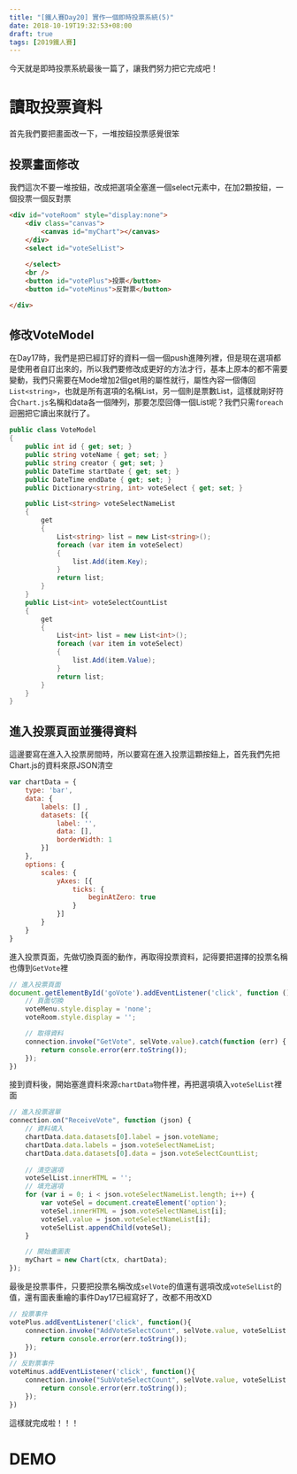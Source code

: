 ```yaml
---
title: "[鐵人賽Day20] 實作一個即時投票系統(5)"
date: 2018-10-19T19:32:53+08:00
draft: true
tags: [2019鐵人賽]
---
```

今天就是即時投票系統最後一篇了，讓我們努力把它完成吧！

# 讀取投票資料
首先我們要把畫面改一下，一堆按鈕投票感覺很笨

## 投票畫面修改
我們這次不要一堆按鈕，改成把選項全塞進一個select元素中，在加2顆按鈕，一個投票一個反對票
``` html
<div id="voteRoom" style="display:none">
    <div class="canvas">
        <canvas id="myChart"></canvas>
    </div>
    <select id="voteSelList">
        
    </select>
    <br />
    <button id="votePlus">投票</button>
    <button id="voteMinus">反對票</button>

</div>
```

## 修改VoteModel
在Day17時，我們是把已經訂好的資料一個一個push進陣列裡，但是現在選項都是使用者自訂出來的，所以我們要修改成更好的方法才行，基本上原本的都不需要變動，我們只需要在Mode增加2個get用的屬性就行，屬性內容一個傳回`List<string>`，也就是所有選項的名稱List，另一個則是票數List，這樣就剛好符合`Chart.js`名稱和data各一個陣列，那要怎麼回傳一個List呢？我們只需`foreach`迴圈把它讀出來就行了。
``` cs
public class VoteModel
{
    public int id { get; set; }
    public string voteName { get; set; }
    public string creator { get; set; }
    public DateTime startDate { get; set; }
    public DateTime endDate { get; set; }
    public Dictionary<string, int> voteSelect { get; set; }

    public List<string> voteSelectNameList
    {
        get
        {
            List<string> list = new List<string>();
            foreach (var item in voteSelect)
            {
                list.Add(item.Key);
            }
            return list;
        }
    }
    public List<int> voteSelectCountList
    {
        get
        {
            List<int> list = new List<int>();
            foreach (var item in voteSelect)
            {
                list.Add(item.Value);
            }
            return list;
        }
    }
}
```

## 進入投票頁面並獲得資料
這邊要寫在進入入投票房間時，所以要寫在進入投票這顆按鈕上，首先我們先把Chart.js的資料來原JSON清空
``` js
var chartData = {
    type: 'bar',
    data: {
        labels: [] ,
        datasets: [{
            label: '',
            data: [],
            borderWidth: 1
        }]
    },
    options: {
        scales: {
            yAxes: [{
                ticks: {
                    beginAtZero: true
                }
            }]
        }
    }
}
```
進入投票頁面，先做切換頁面的動作，再取得投票資料，記得要把選擇的投票名稱也傳到`GetVote`裡
``` js
// 進入投票頁面
document.getElementById('goVote').addEventListener('click', function () {
    // 頁面切換
    voteMenu.style.display = 'none';
    voteRoom.style.display = '';

    // 取得資料
    connection.invoke("GetVote", selVote.value).catch(function (err) {
        return console.error(err.toString());
    });
})
```
接到資料後，開始塞進資料來源`chartData`物件裡，再把選項填入`voteSelList`裡面
``` js
// 進入投票選單
connection.on("ReceiveVote", function (json) {
    // 資料填入
    chartData.data.datasets[0].label = json.voteName;
    chartData.data.labels = json.voteSelectNameList;
    chartData.data.datasets[0].data = json.voteSelectCountList;
    
    // 清空選項
    voteSelList.innerHTML = '';
    // 填充選項
    for (var i = 0; i < json.voteSelectNameList.length; i++) {
        var voteSel = document.createElement('option');
        voteSel.innerHTML = json.voteSelectNameList[i];
        voteSel.value = json.voteSelectNameList[i];
        voteSelList.appendChild(voteSel);
    }

    // 開始畫圖表
    myChart = new Chart(ctx, chartData);
});
```
最後是投票事件，只要把投票名稱改成`selVote`的值還有選項改成`voteSelList`的值，還有圖表重繪的事件Day17已經寫好了，改都不用改XD
``` js
// 投票事件
votePlus.addEventListener('click', function(){
    connection.invoke("AddVoteSelectCount", selVote.value, voteSelList.value).catch(function (err) {
        return console.error(err.toString());
    });
})
// 反對票事件
voteMinus.addEventListener('click', function(){
    connection.invoke("SubVoteSelectCount", selVote.value, voteSelList.value).catch(function (err) {
        return console.error(err.toString());
    });
})
```
這樣就完成啦！！！

# DEMO




